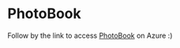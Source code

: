 # PhotoBook
Follow by the link to access <a href="http://yourphotobook.azurewebsites.net" title="PhotoBook">PhotoBook</a> on Azure :)
